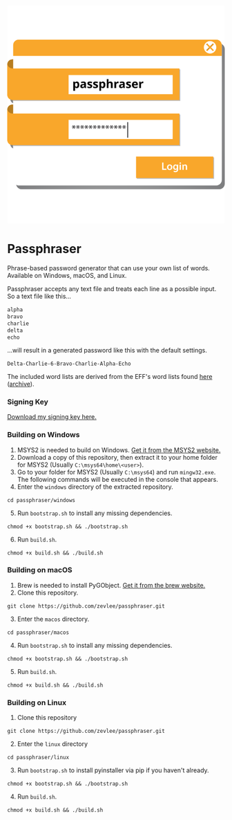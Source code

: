 ![Alt text](https://raw.githubusercontent.com/zevlee/passphraser/main/passphraser.svg)

# Passphraser

Phrase-based password generator that can use your own list of words. Available on Windows, macOS, and Linux.

Passphraser accepts any text file and treats each line as a possible input. So a text file like this...
```
alpha
bravo
charlie
delta
echo
```
...will result in a generated password like this with the default settings.
```
Delta-Charlie-6-Bravo-Charlie-Alpha-Echo
```

The included word lists are derived from the EFF's word lists found [here](https://www.eff.org/deeplinks/2016/07/new-wordlists-random-passphrases) ([archive](https://web.archive.org/web/20210505043502/https://www.eff.org/deeplinks/2016/07/new-wordlists-random-passphrases)).

### Signing Key
[Download my signing key here.](https://zevlee.me/sign.txt)

### Building on Windows
1. MSYS2 is needed to build on Windows. [Get it from the MSYS2 website.](https://www.msys2.org/)
2. Download a copy of this repository, then extract it to your home folder for MSYS2 (Usually ``C:\msys64\home\<user>``).
3. Go to your folder for MSYS2 (Usually ``C:\msys64``) and run ``mingw32.exe``. The following commands will be executed in the console that appears.
4. Enter the ``windows`` directory of the extracted repository.
```
cd passphraser/windows
```
5. Run ``bootstrap.sh`` to install any missing dependencies.
```
chmod +x bootstrap.sh && ./bootstrap.sh
```
6. Run ``build.sh``.
```
chmod +x build.sh && ./build.sh
```

### Building on macOS
1. Brew is needed to install PyGObject. [Get it from the brew website.](https://brew.sh)
2. Clone this repository.
```
git clone https://github.com/zevlee/passphraser.git
```
3. Enter the ``macos`` directory.
```
cd passphraser/macos
```
4. Run ``bootstrap.sh`` to install any missing dependencies.
```
chmod +x bootstrap.sh && ./bootstrap.sh
```
5. Run ``build.sh``.
```
chmod +x build.sh && ./build.sh
```

### Building on Linux

1. Clone this repository
```
git clone https://github.com/zevlee/passphraser.git
```
2. Enter the ``linux`` directory
```
cd passphraser/linux
```
3. Run ``bootstrap.sh`` to install pyinstaller via pip if you haven't already.
```
chmod +x bootstrap.sh && ./bootstrap.sh
```
4. Run ``build.sh``.
```
chmod +x build.sh && ./build.sh
```
